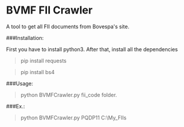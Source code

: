 BVMF FII Crawler
===================

A tool to get all FII documents from Bovespa's site.

###Installation:

First you have to install python3. After that, install all the dependencies

>pip install requests

>pip install bs4

###Usage:

>python BVMFCrawler.py fii_code folder.

###Ex.:

>python BVMFCrawler.py PQDP11 C:\My_FIIs
